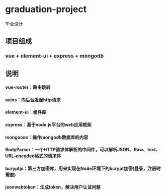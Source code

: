 # graduation-project
毕业设计

## 项目组成
### vue + element-ui + express + mongodb

## 说明
#### vue-router：路由跳转
#### axios：向后台发起http请求
#### element-ui：组件库
#### express：基于node.js平台的web应用框架
#### mongoose：操作mongodb数据库的内容
#### BodyParser：一个HTTP请求体解析的中间件，可以解析JSON、Raw、text、URL-encoded格式的请求体
#### bcryptjs：第三方加密库，用来实现在Node环境下的bcrypt加密(登录，注册时需要)
#### jsonwebtoken：生成token，解决用户认证问题
